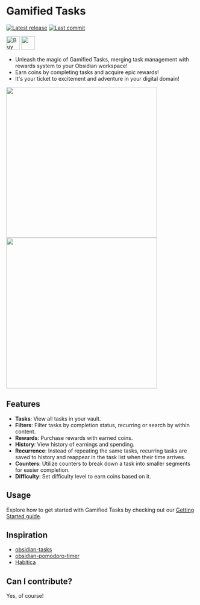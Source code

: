 # Gamified Tasks

<a href="https://github.com/dromse/obsidian-grind-manager/releases/latest"><img alt="Latest release" src="https://img.shields.io/github/v/release/dromse/obsidian-grind-manager?style=for-the-badge&logo=starship&logoColor=D9E0EE&labelColor=302D41&&color=d9b3ff&include_prerelease&sort=semver" /></a>
<a href="https://github.com/dromse/obsidian-grind-manager/pulse"><img alt="Last commit" src="https://img.shields.io/github/last-commit/dromse/obsidian-grind-manager?style=for-the-badge&logo=github&logoColor=D9E0EE&labelColor=302D41&color=9fdf9f"/></a>

<a href='https://ko-fi.com/dromse' target='_blank'><img height='36' style='border:0px;height:36px;' src='https://storage.ko-fi.com/cdn/kofi1.png?v=6' border='0' alt='Buy Me a Coffee at ko-fi.com'/></a>
<a href="https://discord.gg/4AMAfSv3AU"><img height='36' src="https://github.com/user-attachments/assets/93e5bc87-69a7-4deb-96e9-263a3a9c5d76"></a>

- Unleash the magic of Gamified Tasks, merging task management with rewards system to your Obsidian workspace!  
- Earn coins by completing tasks and acquire epic rewards!  
- It's your ticket to excitement and adventure in your digital domain!

<img  src="https://github.com/dromse/obsidian-gamified-tasks/assets/57846319/26b6914a-8a34-4553-957c-d0de34201ffe" width="400">
<img  src="https://github.com/dromse/obsidian-gamified-tasks/assets/57846319/ca4f5a8d-6904-46b2-af8f-8ec9eb1060fb" width="400">

## Features

- **Tasks**: View all tasks in your vault.
- **Filters**: Filter tasks by completion status, recurring or search by within content.
- **Rewards**: Purchase rewards with earned coins.
- **History**: View history of earnings and spending.
- **Recurrence**: Instead of repeating the same tasks, recurring tasks are saved to history and reappear in the task list when their time arrives.
- **Counters**: Utilize counters to break down a task into smaller segments for easier completion.
- **Difficulty**: Set difficulty level to earn coins based on it.

## Usage

Explore how to get started with Gamified Tasks by checking out our [Getting Started guide](https://github.com/dromse/obsidian-gamified-tasks/wiki/Getting-Started).

## Inspiration

- [obsidian-tasks](https://github.com/obsidian-tasks-group/obsidian-tasks)
- [obsidian-pomodoro-timer](https://github.com/eatgrass/obsidian-pomodoro-timer)
- [Habitica](https://habitica.com/)

## Can I contribute?

Yes, of course!
